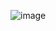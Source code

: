 
![image](https://user-images.githubusercontent.com/95641715/160805125-aa4f9720-b1dc-45d4-a58f-03064e8aae90.png)
